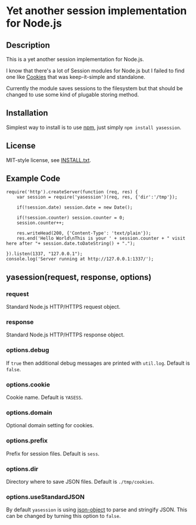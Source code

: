 
Yet another session implementation for Node.js
==============================================

Description
-----------

This is a yet another session implementation for Node.js.

I know that there's a lot of Session modules for Node.js but I failed to find 
one like [Cookies](https://github.com/jed/cookies/) that was keep-it-simple and 
standalone.

Currently the module saves sessions to the filesystem but that should be 
changed to use some kind of plugable storing method.

Installation
------------

Simplest way to install is to use [npm](http://npmjs.org/), just simply `npm install yasession`.

License
-------

MIT-style license, see [INSTALL.txt](http://github.com/jheusala/node-yasession/blob/master/LICENSE.txt).

Example Code
------------

	require('http').createServer(function (req, res) {
		var session = require('yasession')(req, res, {'dir':'/tmp'});
		
		if(!session.date) session.date = new Date();
		
		if(!session.counter) session.counter = 0;
		session.counter++;
		
		res.writeHead(200, {'Content-Type': 'text/plain'});
		res.end('Hello World\nThis is your ' + session.counter + " visit here after "+ session.date.toDateString() + ".");
		
	}).listen(1337, "127.0.0.1");
	console.log('Server running at http://127.0.0.1:1337/');

yasession(request, response, options)
----------------------------

### request

Standard Node.js HTTP/HTTPS request object.

### response

Standard Node.js HTTP/HTTPS response object.

### options.debug

If `true` then additional debug messages are printed with `util.log`. Default is `false`.

### options.cookie

Cookie name. Default is `YASESS`.

### options.domain

Optional domain setting for cookies.

### options.prefix

Prefix for session files. Default is `sess`.

### options.dir

Directory where to save JSON files. Default is `./tmp/cookies`.

### options.useStandardJSON

By default `yasession` is using 
[json-object](https://github.com/jheusala/node-json-object) to parse and 
stringify JSON. This can be changed by turning this option to `false`.
